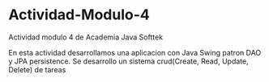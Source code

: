 # Actividad-Modulo-4
Actividad modulo 4 de Academia Java Softtek

En esta actividad desarrollamos una aplicacion con Java Swing 
patron DAO y JPA persistence.
Se desarrollo un sistema crud(Create, Read, Update, Delete) de tareas 
